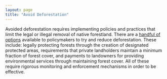 ```yaml
---
layout: page
title: "Avoid Deforestation"
---
```


Avoided deforestation requires implementing policies and practices that limit the legal or illegal removal of native forestland. There are a [handful of options](http://www.ipcc.ch/publications_and_data/ar4/wg3/en/ch9s9-6-1.html) available to policymakers to try and reduce deforestation. These include: legally protecting forests through the creation of designated protected areas, requirements that private landholders maintain a minimum fraction of forest cover, and payments to landowners for providing environmental services through maintaining forest cover. All of these require rigorous monitoring and enforcement mechanisms in order to be effective.